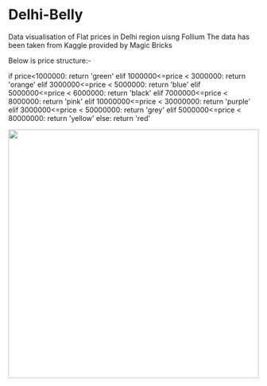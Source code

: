 # Delhi-Belly
Data visualisation of Flat prices in Delhi region uisng Follium
The data has been taken from Kaggle provided by Magic Bricks

Below is price structure:-

if price<1000000:
        return 'green'
    elif 1000000<=price < 3000000:
        return 'orange'
    elif 3000000<=price < 5000000:
        return 'blue'
    elif 5000000<=price < 6000000:
        return 'black'
    elif 7000000<=price < 8000000:
        return 'pink'
    elif 10000000<=price < 30000000:
        return 'purple'
    elif 3000000<=price < 50000000:
        return 'grey'
    elif 5000000<=price < 80000000:
        return 'yellow'
    else:
        return 'red'


<img src="https://user-images.githubusercontent.com/42912866/71460056-41de7400-27d0-11ea-974f-517b00126992.jpg" width="100%" height="500">   
